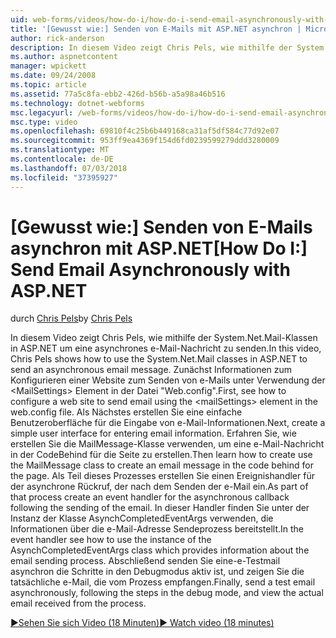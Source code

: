 ```yaml
---
uid: web-forms/videos/how-do-i/how-do-i-send-email-asynchronously-with-aspnet
title: '[Gewusst wie:] Senden von E-Mails mit ASP.NET asynchron | Microsoft-Dokumentation'
author: rick-anderson
description: In diesem Video zeigt Chris Pels, wie mithilfe der System.Net.Mail-Klassen in ASP.NET um eine asynchrones e-Mail-Nachricht zu senden. Zunächst erfahren Sie, wie eine Websi konfigurieren...
ms.author: aspnetcontent
manager: wpickett
ms.date: 09/24/2008
ms.topic: article
ms.assetid: 77a5c8fa-ebb2-426d-b56b-a5a98a46b516
ms.technology: dotnet-webforms
msc.legacyurl: /web-forms/videos/how-do-i/how-do-i-send-email-asynchronously-with-aspnet
msc.type: video
ms.openlocfilehash: 69810f4c25b6b449168ca31af5df584c77d92e07
ms.sourcegitcommit: 953ff9ea4369f154d6fd0239599279ddd3280009
ms.translationtype: MT
ms.contentlocale: de-DE
ms.lasthandoff: 07/03/2018
ms.locfileid: "37395927"
---
```

<a name="how-do-i-send-email-asynchronously-with-aspnet"></a><span data-ttu-id="6b0b1-104">[Gewusst wie:] Senden von E-Mails asynchron mit ASP.NET</span><span class="sxs-lookup"><span data-stu-id="6b0b1-104">[How Do I:] Send Email Asynchronously with ASP.NET</span></span>
====================
<span data-ttu-id="6b0b1-105">durch [Chris Pels](https://twitter.com/chrispels)</span><span class="sxs-lookup"><span data-stu-id="6b0b1-105">by [Chris Pels](https://twitter.com/chrispels)</span></span>

<span data-ttu-id="6b0b1-106">In diesem Video zeigt Chris Pels, wie mithilfe der System.Net.Mail-Klassen in ASP.NET um eine asynchrones e-Mail-Nachricht zu senden.</span><span class="sxs-lookup"><span data-stu-id="6b0b1-106">In this video, Chris Pels shows how to use the System.Net.Mail classes in ASP.NET to send an asynchronous email message.</span></span> <span data-ttu-id="6b0b1-107">Zunächst Informationen zum Konfigurieren einer Website zum Senden von e-Mails unter Verwendung der &lt;MailSettings&gt; Element in der Datei "Web.config".</span><span class="sxs-lookup"><span data-stu-id="6b0b1-107">First, see how to configure a web site to send email using the &lt;mailSettings&gt; element in the web.config file.</span></span> <span data-ttu-id="6b0b1-108">Als Nächstes erstellen Sie eine einfache Benutzeroberfläche für die Eingabe von e-Mail-Informationen.</span><span class="sxs-lookup"><span data-stu-id="6b0b1-108">Next, create a simple user interface for entering email information.</span></span> <span data-ttu-id="6b0b1-109">Erfahren Sie, wie erstellen Sie die MailMessage-Klasse verwenden, um eine e-Mail-Nachricht in der CodeBehind für die Seite zu erstellen.</span><span class="sxs-lookup"><span data-stu-id="6b0b1-109">Then learn how to create use the MailMessage class to create an email message in the code behind for the page.</span></span> <span data-ttu-id="6b0b1-110">Als Teil dieses Prozesses erstellen Sie einen Ereignishandler für der asynchrone Rückruf, der nach dem Senden der e-Mail ein.</span><span class="sxs-lookup"><span data-stu-id="6b0b1-110">As part of that process create an event handler for the asynchronous callback following the sending of the email.</span></span> <span data-ttu-id="6b0b1-111">In dieser Handler finden Sie unter der Instanz der Klasse AsynchCompletedEventArgs verwenden, die Informationen über die e-Mail-Adresse Sendeprozess bereitstellt.</span><span class="sxs-lookup"><span data-stu-id="6b0b1-111">In the event handler see how to use the instance of the AsynchCompletedEventArgs class which provides information about the email sending process.</span></span> <span data-ttu-id="6b0b1-112">Abschließend senden Sie eine-e-Testmail asynchron die Schritte in den Debugmodus aktiv ist, und zeigen Sie die tatsächliche e-Mail, die vom Prozess empfangen.</span><span class="sxs-lookup"><span data-stu-id="6b0b1-112">Finally, send a test email asynchronously, following the steps in the debug mode, and view the actual email received from the process.</span></span>

[<span data-ttu-id="6b0b1-113">&#9654;Sehen Sie sich Video (18 Minuten)</span><span class="sxs-lookup"><span data-stu-id="6b0b1-113">&#9654; Watch video (18 minutes)</span></span>](https://channel9.msdn.com/Blogs/ASP-NET-Site-Videos/how-do-i-send-email-asynchronously-with-aspnet)
